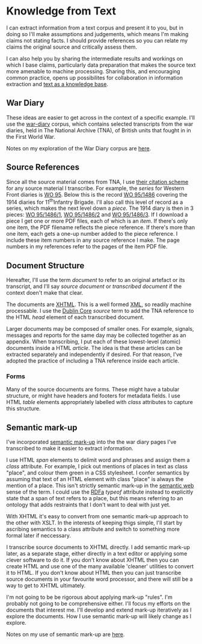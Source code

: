 # Knowledge from Text

I can extract information from a text corpus and present it to you, but in doing so I'll make assumptions and judgements, which means I'm making claims not stating facts.
I should provide references so you can relate my claims the original source and critically assess them.

I can also help you by sharing the intermediate results and workings on which I base claims, particularly data preparation that makes the source text more
amenable to machine processing. Sharing this, and encouraging common practice, opens up possibilites for collaboration in information extraction and
[text as a knowledge base](https://knoxa.github.io/linked-text/).

## War Diary 

These ideas are easier to get across in the context of a specific example. I'll use the [war-diary](https://knoxa.github.io/war-diary/) corpus, which contains
selected transcripts from the war diaries, held in The National Archive (TNA), of British units that fought in in the First World War.

Notes on my exploration of the War Diary corpus are [here](war-diary).

## Source References

Since all the source material comes from TNA, I use [their citation scheme](https://www.nationalarchives.gov.uk/help-with-your-research/citing-records-national-archives/) 
for any source material I transcribe. For example, the *series* for Western Front diaries is [WO 95](https://discovery.nationalarchives.gov.uk/browse/r/h/C14303). Below this is the record [WO 95/1486](https://discovery.nationalarchives.gov.uk/details/r/C4554637) covering the 1914 diaries for 11<sup>th</sup>Infantry Brigade.
I'll also call this level of record as a series, which makes the next level down a *piece*. The 1914 diary is then in 3 pieces:
[WO 95/1486/1](https://discovery.nationalarchives.gov.uk/details/r/C14016968), [WO 95/1486/2](https://discovery.nationalarchives.gov.uk/details/r/C14016969) and [WO 95/1486/3](https://discovery.nationalarchives.gov.uk/details/r/C14016970).
If I download a piece I get one or more PDF files, each of which is an *item*. If there's only one item, the PDF filename reflects the piece reference. If there's more 
than one item, each gets a one-up number added to the piece reference. I include these item numbers in any source reference I make. The page numbers in my references refer to the
pages of the item PDF file.

## Document Structure

Hereafter, I'll use the term *document* to refer to an original artefact or its transcript, and I'll say *source document* or *transcribed document* if the context doen't make that clear. 

The documents are [XHTML](https://en.wikipedia.org/wiki/XHTML). This is a well formed [XML](https://en.wikipedia.org/wiki/XML), so readily machine processable.
I use the [Dublin Core](https://www.dublincore.org/specifications/dublin-core/dcmi-terms/) *source* term to add the TNA reference to the HTML _head_ element of each transcribed document.

Larger documents may be composed of smaller ones. For example, signals, messages and reports for the same day may be collected together as an appendix.
When transcribing, I put each of these lowest-level (atomic) documents inside a HTML _article_. The idea is that these articles can be extracted separately 
and independently if desired. For that reason, I've adopted the practice of including a TNA reference inside each article.

### Forms

Many of the source documents are forms. These might have a tabular structure, or might have headers and footers for metadata fields. I use HTML _table_ elements
appropriately labelled with _class_ attributes to capture this structure.


## Semantic mark-up

I've incorporated [semantic mark-up](https://en.wikipedia.org/wiki/Semantic_HTML) into the the war diary pages I've transcribed to make it easier to extract information. 

I use HTML _span_ elements to delimit word and phrases and assign them a _class_ attribute.
For example, I pick out mentions of places in text as class "place", and colour them green in a CSS stylesheet.
I confer semantics by assuming that text of an HTML element with class "place" is always the mention of a place.
This isn't strictly semantic mark-up in the [semantic web](https://en.wikipedia.org/wiki/Semantic_Web) sense of the term.
I could use the [RDFa](https://www.w3.org/TR/rdfa-lite/) _typeof_ attribute instead to explicitly state that a span of text refers to a place,
but this means referring to an ontology that adds restraints that I don't want to deal with just yet.

With XHTML it's easy to convert from one semantic mark-up approach to the other with XSLT.
In the interests of keeping thigs simple, I'll start by ascribing semantics to a class attribute and switch to something more formal later if neccessary.

I transcribe source documents to XHTML directly. I add semantic mark-up later, as a separate stage, either directly in a text editor or applying some clever software to do it.
If you don't know about XHTML then you can create HTML and use one of the many available 'cleaner' utilities to convert it
to HTML. If you don't know about HTML then you can just transcribe source documents in your favourite word processor, and there will still be a way to get to XHTML ultimately.

I'm not going to be be rigorous about applying mark-up "rules". I'm probably not going to be comprehensive either.
I'll focus my efforts on the documents that interest me. I'll develop and extend mark-up iteratively as I explore the documents.
How I use semantic mark-up will likely change as I explore.

Notes on my use of semantic mark-up are [here](mark-up).
